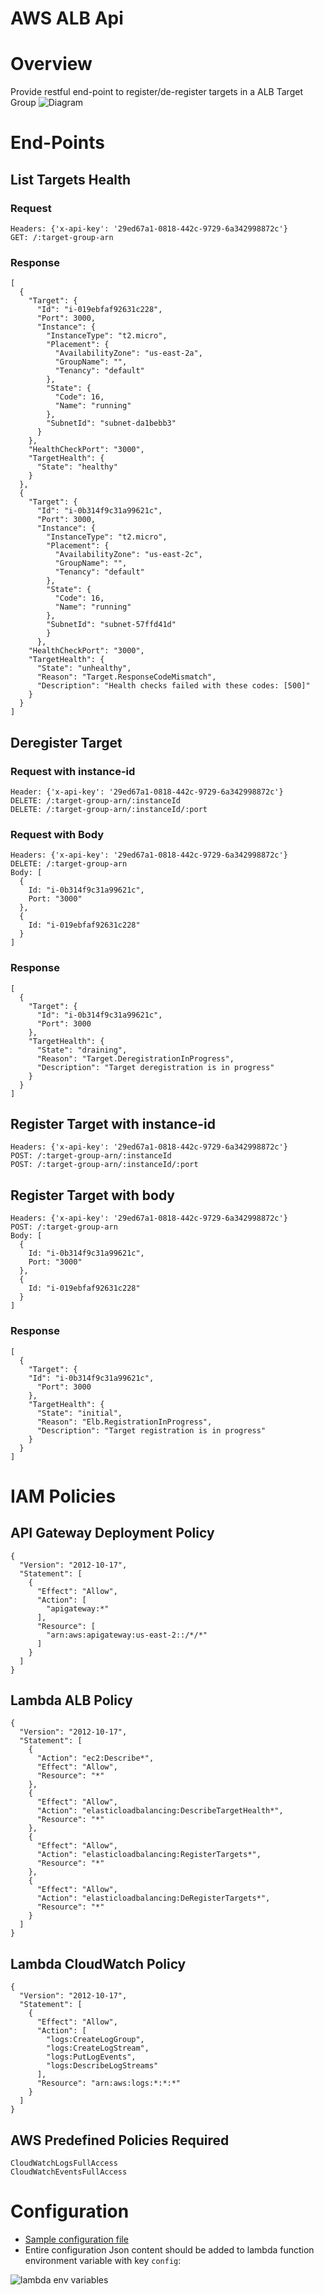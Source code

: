 # AWS ALB Api #

# Overview #
Provide restful end-point to register/de-register targets in a ALB Target Group
![Diagram](./media/aws-alb-api.jpg)

# End-Points

## List Targets Health
### Request
```
Headers: {'x-api-key': '29ed67a1-0818-442c-9729-6a342998872c'}
GET: /:target-group-arn
```

### Response
```
[
  {
    "Target": {
      "Id": "i-019ebfaf92631c228",
      "Port": 3000,
      "Instance": {
        "InstanceType": "t2.micro",
        "Placement": {
          "AvailabilityZone": "us-east-2a",
          "GroupName": "",
          "Tenancy": "default"
        },
        "State": {
          "Code": 16,
          "Name": "running"
        },
        "SubnetId": "subnet-da1bebb3"
      }
    },
    "HealthCheckPort": "3000",
    "TargetHealth": {
      "State": "healthy"
    }
  },
  {
    "Target": {
      "Id": "i-0b314f9c31a99621c",
      "Port": 3000,
      "Instance": {
        "InstanceType": "t2.micro",
        "Placement": {
          "AvailabilityZone": "us-east-2c",
          "GroupName": "",
          "Tenancy": "default"
        },
        "State": {
          "Code": 16,
          "Name": "running"
        },
        "SubnetId": "subnet-57ffd41d"
        }
      },
    "HealthCheckPort": "3000",
    "TargetHealth": {
      "State": "unhealthy",
      "Reason": "Target.ResponseCodeMismatch",
      "Description": "Health checks failed with these codes: [500]"
    }
  }
]
```

## Deregister Target

### Request with instance-id
```
Header: {'x-api-key': '29ed67a1-0818-442c-9729-6a342998872c'}
DELETE: /:target-group-arn/:instanceId
DELETE: /:target-group-arn/:instanceId/:port
```

### Request with Body
```
Headers: {'x-api-key': '29ed67a1-0818-442c-9729-6a342998872c'}
DELETE: /:target-group-arn
Body: [
  {
    Id: "i-0b314f9c31a99621c",
    Port: "3000"
  },
  {
    Id: "i-019ebfaf92631c228"
  }
]
```

### Response
```
[
  {
    "Target": {
      "Id": "i-0b314f9c31a99621c",
      "Port": 3000
    },
    "TargetHealth": {
      "State": "draining",
      "Reason": "Target.DeregistrationInProgress",
      "Description": "Target deregistration is in progress"
    }
  }
]
```

## Register Target with instance-id
```
Headers: {'x-api-key': '29ed67a1-0818-442c-9729-6a342998872c'}
POST: /:target-group-arn/:instanceId
POST: /:target-group-arn/:instanceId/:port
```

## Register Target with body
```
Headers: {'x-api-key': '29ed67a1-0818-442c-9729-6a342998872c'}
POST: /:target-group-arn
Body: [
  {
    Id: "i-0b314f9c31a99621c",
    Port: "3000"
  },
  {
    Id: "i-019ebfaf92631c228"
  }
]
```

### Response
```
[
  {
    "Target": {
    "Id": "i-0b314f9c31a99621c",
      "Port": 3000
    },
    "TargetHealth": {
      "State": "initial",
      "Reason": "Elb.RegistrationInProgress",
      "Description": "Target registration is in progress"
    }
  }
]
```

# IAM Policies #

## API Gateway Deployment Policy
```
{
  "Version": "2012-10-17",
  "Statement": [
    {
      "Effect": "Allow",
      "Action": [
        "apigateway:*"
      ],
      "Resource": [
        "arn:aws:apigateway:us-east-2::/*/*"
      ]
    }
  ]
}
```

## Lambda ALB Policy ##
```
{
  "Version": "2012-10-17",
  "Statement": [
    {
      "Action": "ec2:Describe*",
      "Effect": "Allow",
      "Resource": "*"
    },
    {
      "Effect": "Allow",
      "Action": "elasticloadbalancing:DescribeTargetHealth*",
      "Resource": "*"
    },
    {
      "Effect": "Allow",
      "Action": "elasticloadbalancing:RegisterTargets*",
      "Resource": "*"
    },
    {
      "Effect": "Allow",
      "Action": "elasticloadbalancing:DeRegisterTargets*",
      "Resource": "*"
    }       
  ]
}
```

## Lambda CloudWatch Policy ##
```
{
  "Version": "2012-10-17",
  "Statement": [
    {
      "Effect": "Allow",
      "Action": [
        "logs:CreateLogGroup",
        "logs:CreateLogStream",
        "logs:PutLogEvents",
        "logs:DescribeLogStreams"
      ],
      "Resource": "arn:aws:logs:*:*:*"
    }
  ]
}
```

## AWS Predefined Policies Required ##
```
CloudWatchLogsFullAccess
CloudWatchEventsFullAccess
```

# Configuration

* [Sample configuration file](./config/local-testing.json)
* Entire configuration Json content should be added to lambda function environment variable with key ```config```:

![lambda env variables](./media/lambda-env-variable.png)
